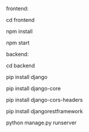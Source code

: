 frontend:

cd frontend

npm install

npm start


backend:

cd backend

pip install django

pip install django-core

pip install django-cors-headers

pip install djangorestframework

python manage.py runserver